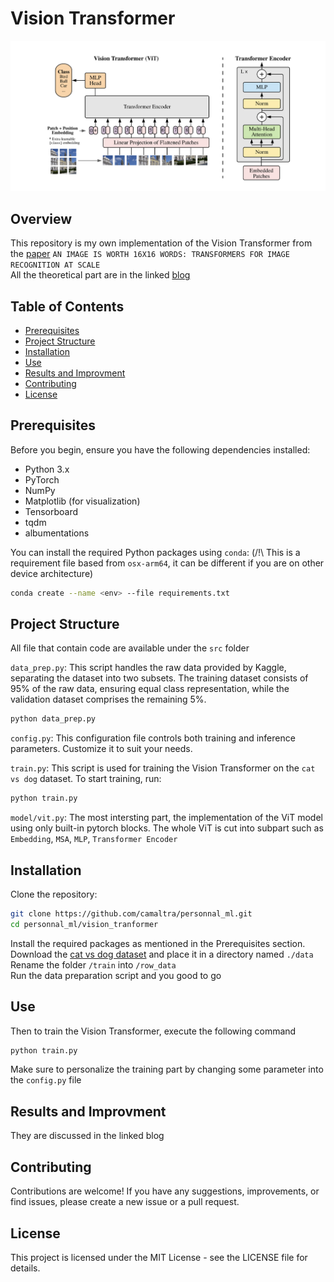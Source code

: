 # Vision Transformer

<img src="./readme_img/vit_architechture.png" width="600"/> 

## Overview

This repository is my own implementation of the Vision Transformer from the [paper](https://arxiv.org/abs/2010.11929) `AN IMAGE IS WORTH 16X16 WORDS: TRANSFORMERS FOR IMAGE RECOGNITION AT SCALE`  
All the theoretical part are in the linked [blog](https://medium.com/@mickael.boillaud/vision-transformer-from-scratch-using-pytorch-d3f7401551ef)

## Table of Contents

- [Prerequisites](#prerequisites)
- [Project Structure](#project-structure)
- [Installation](#installation)
- [Use](#use)
- [Results and Improvment](#results-and-improvment)
- [Contributing](#contributing)
- [License](#license)

## Prerequisites

Before you begin, ensure you have the following dependencies installed:

- Python 3.x
- PyTorch
- NumPy
- Matplotlib (for visualization)
- Tensorboard
- tqdm
- albumentations

You can install the required Python packages using `conda`: (/!\ This is a requirement file based from `osx-arm64`, it can be different if you are on other device architecture)

```bash
conda create --name <env> --file requirements.txt
```

## Project Structure


All file that contain code are available under the `src` folder

`data_prep.py`: This script handles the raw data provided by Kaggle, separating the dataset into two subsets. The training dataset consists of 95% of the raw data, ensuring equal class representation, while the validation dataset comprises the remaining 5%.
```bash
python data_prep.py
```

`config.py`: This configuration file controls both training and inference parameters. Customize it to suit your needs.

`train.py`: This script is used for training the Vision Transformer on the `cat vs dog` dataset. To start training, run:
```bash
python train.py
```

`model/vit.py`: The most intersting part, the implementation of the ViT model using only built-in pytorch blocks. The whole ViT is cut into subpart such as `Embedding`, `MSA`, `MLP`, `Transformer Encoder`

## Installation
Clone the repository:
```bash
git clone https://github.com/camaltra/personnal_ml.git
cd personnal_ml/vision_tranformer
```
Install the required packages as mentioned in the Prerequisites section.  
Download the [cat vs dog dataset](https://github.com/yhlleo/RoadNet) and place it in a directory named `./data`  
Rename the folder `/train` into `/row_data`  
Run the data preparation script and you good to go


## Use

Then to train the Vision Transformer, execute the following command
```bash
python train.py
```
Make sure to personalize the training part by changing some parameter into the `config.py` file
## Results and Improvment

They are discussed in the linked blog

## Contributing
Contributions are welcome! If you have any suggestions, improvements, or find issues, please create a new issue or a pull request.

## License
This project is licensed under the MIT License - see the LICENSE file for details.
